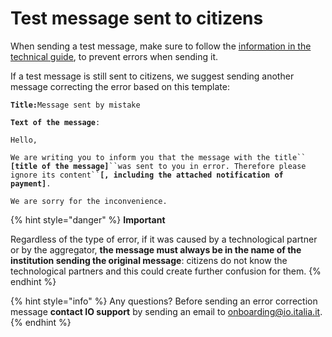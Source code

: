 # Test message sent to citizens

When sending a test message, make sure to follow the [information in the technical guide](http://127.0.0.1:5000/s/coSKRte21UjDBRWKLtEs/funzionalita/inviare-un-messaggio/messaggi-di-test), to prevent errors when sending it.

If a test message is still sent to citizens, we suggest sending another message correcting the error based on this template:

**`Title:`**`Message sent by mistake`

**`Text of the message`**`:`

`Hello,`

`We are writing you to inform you that the message with the title`` `**`[title of the message]`**` ``was sent to you in error. Therefore please ignore its content`` `**`[, including the attached notification of payment]`**`.`

`We are sorry for the inconvenience.`

{% hint style="danger" %}
**Important**

Regardless of the type of error, if it was caused by a technological partner or by the aggregator, **the message must always be in the name of the institution sending the original message**: citizens do not know the technological partners and this could create further confusion for them.
{% endhint %}

{% hint style="info" %}
Any questions? Before sending an error correction message **contact IO support** by sending an email to [onboarding@io.italia.it](mailto:onboarding@io.italia.it).
{% endhint %}